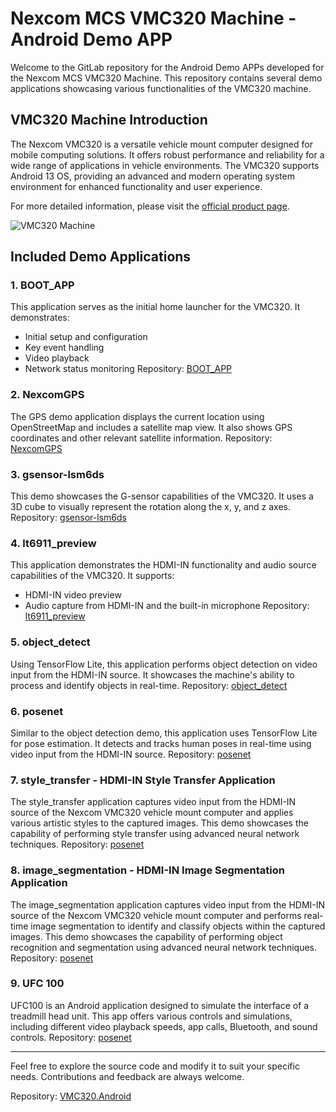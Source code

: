 # Nexcom MCS VMC320 Machine - Android Demo APP

Welcome to the GitLab repository for the Android Demo APPs developed for the Nexcom MCS VMC320 Machine. This repository contains several demo applications showcasing various functionalities of the VMC320 machine.

## VMC320 Machine Introduction

The Nexcom VMC320 is a versatile vehicle mount computer designed for mobile computing solutions. It offers robust performance and reliability for a wide range of applications in vehicle environments. The VMC320 supports Android 13 OS, providing an advanced and modern operating system environment for enhanced functionality and user experience.

For more detailed information, please visit the [official product page](https://www.nexcom.com.tw/Products/mobile-computing-solutions/vehicle-mount-computer/vmc-10-inch/vmc-320-vehicle-mount-computer/OrderInginformation).

![VMC320 Machine](vmc320.png)


## Included Demo Applications

### 1. BOOT_APP

This application serves as the initial home launcher for the VMC320. It demonstrates:
- Initial setup and configuration
- Key event handling
- Video playback
- Network status monitoring
Repository: [BOOT_APP](BOOT_APP/README.md)

### 2. NexcomGPS

The GPS demo application displays the current location using OpenStreetMap and includes a satellite map view. It also shows GPS coordinates and other relevant satellite information.
Repository: [NexcomGPS](NexcomGPS/README.md)

### 3. gsensor-lsm6ds

This demo showcases the G-sensor capabilities of the VMC320. It uses a 3D cube to visually represent the rotation along the x, y, and z axes.
Repository: [gsensor-lsm6ds](gsensor-lsm6ds/README.md)

### 4. lt6911_preview

This application demonstrates the HDMI-IN functionality and audio source capabilities of the VMC320. It supports:
- HDMI-IN video preview
- Audio capture from HDMI-IN and the built-in microphone
Repository: [lt6911_preview](lt6911_preview/README.md)

### 5. object_detect

Using TensorFlow Lite, this application performs object detection on video input from the HDMI-IN source. It showcases the machine's ability to process and identify objects in real-time.
Repository: [object_detect](AI-TLite/object_detect/README.md)

### 6. posenet

Similar to the object detection demo, this application uses TensorFlow Lite for pose estimation. It detects and tracks human poses in real-time using video input from the HDMI-IN source.
Repository: [posenet](AI-TLite/posenet/README.md)

### 7. style_transfer - HDMI-IN Style Transfer Application

The style_transfer application captures video input from the HDMI-IN source of the Nexcom VMC320 vehicle mount computer and applies various artistic styles to the captured images. This demo showcases the capability of performing style transfer using advanced neural network techniques.
Repository: [posenet](AI-TLite/style_transfer/README.md)

### 8. image_segmentation - HDMI-IN Image Segmentation Application

The image_segmentation application captures video input from the HDMI-IN source of the Nexcom VMC320 vehicle mount computer and performs real-time image segmentation to identify and classify objects within the captured images. This demo showcases the capability of performing object recognition and segmentation using advanced neural network techniques.
Repository: [posenet](AI-TLite/image_segmentation/README.md)



### 9. UFC 100

UFC100 is an Android application designed to simulate the interface of a treadmill head unit. This app offers various controls and simulations, including different video playback speeds, app calls, Bluetooth, and sound controls.
Repository: [posenet](UFC/README.md)



---

Feel free to explore the source code and modify it to suit your specific needs. Contributions and feedback are always welcome.

Repository: [VMC320.Android](https://github.com/mcsnexcom/VMC320.Android)
